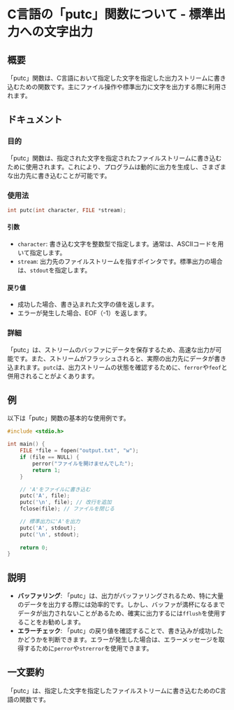 <!--
Meta Description: # C言語の「putc」関数について - 標準出力への文字出力 ## 概要 「putc」関数は、C言語において指定した文字を指定した出力ストリームに書き込むための関数です。主にファイル操作や標準出力に文字を出力する際に利用されます。 ## ドキュメント ### 目的 「putc」関数は、指定された文...
Meta Keywords: putc, file, int, stdout, 関数は
-->

# C言語の「putc」関数について - 標準出力への文字出力

## 概要
「putc」関数は、C言語において指定した文字を指定した出力ストリームに書き込むための関数です。主にファイル操作や標準出力に文字を出力する際に利用されます。

## ドキュメント
### 目的
「putc」関数は、指定された文字を指定されたファイルストリームに書き込むために使用されます。これにより、プログラムは動的に出力を生成し、さまざまな出力先に書き込むことが可能です。

### 使用法
```c
int putc(int character, FILE *stream);
```

#### 引数
- `character`: 書き込む文字を整数型で指定します。通常は、ASCIIコードを用いて指定します。
- `stream`: 出力先のファイルストリームを指すポインタです。標準出力の場合は、`stdout`を指定します。

#### 戻り値
- 成功した場合、書き込まれた文字の値を返します。
- エラーが発生した場合、EOF（-1）を返します。

### 詳細
「putc」は、ストリームのバッファにデータを保存するため、高速な出力が可能です。また、ストリームがフラッシュされると、実際の出力先にデータが書き込まれます。`putc`は、出力ストリームの状態を確認するために、`ferror`や`feof`と併用されることがよくあります。

## 例
以下は「putc」関数の基本的な使用例です。

```c
#include <stdio.h>

int main() {
    FILE *file = fopen("output.txt", "w");
    if (file == NULL) {
        perror("ファイルを開けませんでした");
        return 1;
    }

    // 'A'をファイルに書き込む
    putc('A', file);
    putc('\n', file); // 改行を追加
    fclose(file); // ファイルを閉じる

    // 標準出力に'A'を出力
    putc('A', stdout);
    putc('\n', stdout);
    
    return 0;
}
```

## 説明
- **バッファリング**: 「putc」は、出力がバッファリングされるため、特に大量のデータを出力する際には効率的です。しかし、バッファが満杯になるまでデータが出力されないことがあるため、確実に出力するには`fflush`を使用することをお勧めします。
- **エラーチェック**: 「putc」の戻り値を確認することで、書き込みが成功したかどうかを判断できます。エラーが発生した場合は、エラーメッセージを取得するために`perror`や`strerror`を使用できます。

## 一文要約
「putc」は、指定した文字を指定したファイルストリームに書き込むためのC言語の関数です。